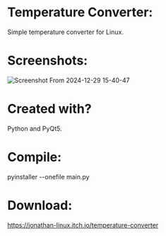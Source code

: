 # Temperature Converter:
Simple temperature converter for Linux. 

# Screenshots:
![Screenshot From 2024-12-29 15-40-47](https://github.com/user-attachments/assets/1ec159f5-f307-4bc5-a1b5-b1eb316b56ba)

# Created with?
Python and PyQt5.

# Compile: 
pyinstaller --onefile main.py

# Download: 
https://jonathan-linux.itch.io/temperature-converter
